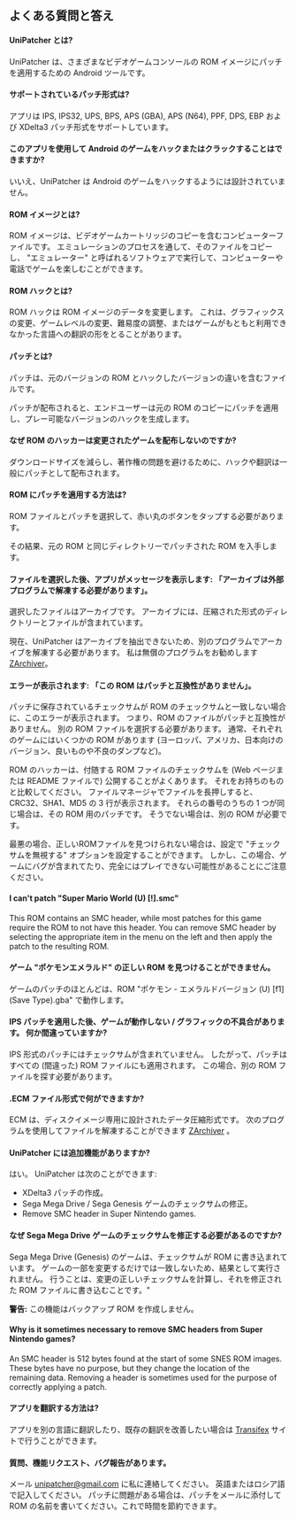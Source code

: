 ## よくある質問と答え

#### UniPatcher とは?

UniPatcher は、さまざまなビデオゲームコンソールの ROM イメージにパッチを適用するための Android ツールです。

#### サポートされているパッチ形式は?

アプリは IPS, IPS32, UPS, BPS, APS (GBA), APS (N64), PPF, DPS, EBP および XDelta3 パッチ形式をサポートしています。

#### このアプリを使用して Android のゲームをハックまたはクラックすることはできますか?

いいえ、UniPatcher は Android のゲームをハックするようには設計されていません。

#### ROM イメージとは?

ROM イメージは、ビデオゲームカートリッジのコピーを含むコンピューターファイルです。 エミュレーションのプロセスを通して、そのファイルをコピーし、 "エミュレーター" と呼ばれるソフトウェアで実行して、コンピューターや電話でゲームを楽しむことができます。

#### ROM ハックとは?

ROM ハックは ROM イメージのデータを変更します。 これは、グラフィックスの変更、ゲームレベルの変更、難易度の調整、またはゲームがもともと利用できなかった言語への翻訳の形をとることがあります。

#### パッチとは?

パッチは、元のバージョンの ROM とハックしたバージョンの違いを含むファイルです。

パッチが配布されると、エンドユーザーは元の ROM のコピーにパッチを適用し、プレー可能なバージョンのハックを生成します。

#### なぜ ROM のハッカーは変更されたゲームを配布しないのですか?

ダウンロードサイズを減らし、著作権の問題を避けるために、ハックや翻訳は一般にパッチとして配布されます。

#### ROM にパッチを適用する方法は?

ROM ファイルとパッチを選択して、赤い丸のボタンをタップする必要があります。

その結果、元の ROM と同じディレクトリーでパッチされた ROM を入手します。

#### ファイルを選択した後、アプリがメッセージを表示します: 「アーカイブは外部プログラムで解凍する必要があります」。

選択したファイルはアーカイブです。 アーカイブには、圧縮された形式のディレクトリーとファイルが含まれています。

現在、UniPatcher はアーカイブを抽出できないため、別のプログラムでアーカイブを解凍する必要があります。 私は無償のプログラムをお勧めします [ZArchiver](https://play.google.com/store/apps/details?id=ru.zdevs.zarchiver)。

#### エラーが表示されます: 「この ROM はパッチと互換性がありません」。

パッチに保存されているチェックサムが ROM のチェックサムと一致しない場合に、このエラーが表示されます。 つまり、ROM のファイルがパッチと互換性がありません。 別の ROM ファイルを選択する必要があります。 通常、それぞれのゲームにはいくつかの ROM があります (ヨーロッパ、アメリカ、日本向けのバージョン、良いものや不良のダンプなど)。

ROM のハッカーは、付随する ROM ファイルのチェックサムを (Web ページまたは README ファイルで) 公開することがよくあります。 それをお持ちのものと比較してください。 ファイルマネージャでファイルを長押しすると、CRC32、SHA1、MD5 の 3 行が表示されます。 それらの番号のうちの 1 つが同じ場合は、その ROM 用のパッチです。 そうでない場合は、別の ROM が必要です。

最悪の場合、正しいROMファイルを見つけられない場合は、設定で "チェックサムを無視する" オプションを設定することができます。 しかし、この場合、ゲームにバグが含まれてたり、完全にはプレイできない可能性があることにご注意ください。

#### I can't patch "Super Mario World (U) [!].smc"

This ROM contains an SMC header, while most patches for this game require the ROM to not have this header. You can remove SMC header by selecting the appropriate item in the menu on the left and then apply the patch to the resulting ROM.

#### ゲーム "ポケモンエメラルド" の正しい ROM を見つけることができません。

ゲームのパッチのほとんどは、ROM "ポケモン - エメラルドバージョン (U) \[f1\] (Save Type).gba" で動作します。

#### IPS パッチを適用した後、ゲームが動作しない / グラフィックの不具合があります。 何か間違っていますか?

IPS 形式のパッチにはチェックサムが含まれていません。 したがって、パッチはすべての (間違った) ROM ファイルにも適用されます。 この場合、別の ROM ファイルを探す必要があります。

#### .ECM ファイル形式で何ができますか?

ECM は、ディスクイメージ専用に設計されたデータ圧縮形式です。 次のプログラムを使用してファイルを解凍することができます [ZArchiver](https://play.google.com/store/apps/details?id=ru.zdevs.zarchiver) 。

#### UniPatcher には追加機能がありますか?

はい。 UniPatcher は次のことができます:

- XDelta3 パッチの作成。
- Sega Mega Drive / Sega Genesis ゲームのチェックサムの修正。
- Remove SMC header in Super Nintendo games.

#### なぜ Sega Mega Drive ゲームのチェックサムを修正する必要があるのですか?

Sega Mega Drive (Genesis) のゲームは、チェックサムが ROM に書き込まれています。 ゲームの一部を変更するだけでは一致しないため、結果として実行されません。 行うことは、変更の正しいチェックサムを計算し、それを修正された ROM ファイルに書き込むことです。"

**警告:** この機能はバックアップ ROM を作成しません。

#### Why is it sometimes necessary to remove SMC headers from Super Nintendo games?

An SMC header is 512 bytes found at the start of some SNES ROM images. These bytes have no purpose, but they change the location of the remaining data. Removing a header is sometimes used for the purpose of correctly applying a patch.

#### アプリを翻訳する方法は?

アプリを別の言語に翻訳したり、既存の翻訳を改善したい場合は [Transifex](https://www.transifex.com/unipatcher/unipatcher/dashboard/) サイトで行うことができます。

#### 質問、機能リクエスト、バグ報告があります。

メール <unipatcher@gmail.com> に私に連絡してください。 英語またはロシア語で記入してください。 パッチに問題がある場合は、パッチをメールに添付して ROM の名前を書いてください。これで時間を節約できます。